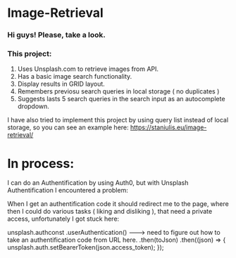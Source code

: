 # Image-Retrieval

### Hi guys! Please, take a look. 

### This project:
1. Uses Unsplash.com to retrieve images from API.
2. Has a basic image search functionality. 
3. Display results in GRID layout. 
4. Remembers previosu search queries in local storage ( no duplicates ) 
5. Suggests lasts 5 search queries in the search input as an autocomplete dropdown. 

I have also tried to implement this project by using query list instead of local storage, so you can see an example here: https://staniulis.eu/image-retrieval/


# In process: 

I can do an Authentification by using Auth0, but with Unsplash Authentification I encountered a problem: 

When I get an authentification code it should redirect me to the page, where then I could do various tasks ( liking and disliking ), that need a private access, unfortunately I got stuck here: 

  unsplash.authconst
    .userAuthentication() ---> need to figure out how to take an authentification code from URL here. 
    .then(toJson)
    .then((json) => {
      unsplash.auth.setBearerToken(json.access_token);
    });
   
